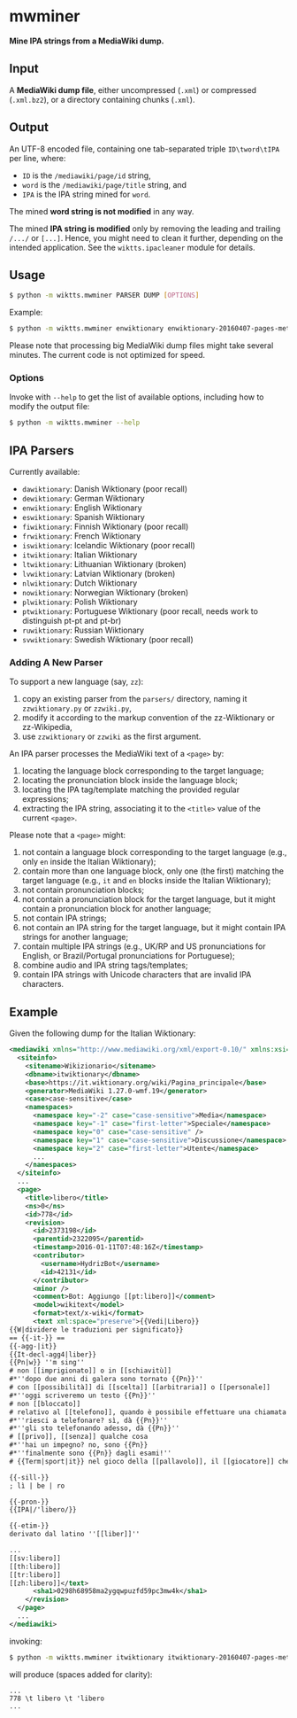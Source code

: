 # mwminer 

**Mine IPA strings from a MediaWiki dump.**


## Input

A **MediaWiki dump file**, either uncompressed (``.xml``) or compressed (``.xml.bz2``), or a directory containing chunks (``.xml``).


## Output

An UTF-8 encoded file,
containing one tab-separated triple
``ID\tword\tIPA``
per line,
where:

* ``ID`` is the ``/mediawiki/page/id`` string,
* ``word`` is the ``/mediawiki/page/title`` string, and
* ``IPA`` is the IPA string mined for ``word``.

The mined **word string is not modified** in any way.

The mined **IPA string is modified** only
by removing the leading and trailing ``/.../`` or ``[...]``.
Hence, you might need to clean it further,
depending on the intended application.
See the ``wiktts.ipacleaner`` module for details.


## Usage

```bash
$ python -m wiktts.mwminer PARSER DUMP [OPTIONS]
```

Example:

```bash
$ python -m wiktts.mwminer enwiktionary enwiktionary-20160407-pages-meta-current.xml.bz2 --output-file enwiktionary-20160407.txt
```

Please note that processing big MediaWiki dump files might take several minutes.
The current code is not optimized for speed.

### Options

Invoke with ``--help`` to get the list of available options,
including how to modify the output file:

```bash
$ python -m wiktts.mwminer --help
```


## IPA Parsers

Currently available:

* ``dawiktionary``: Danish Wiktionary (poor recall)
* ``dewiktionary``: German Wiktionary
* ``enwiktionary``: English Wiktionary
* ``eswiktionary``: Spanish Wiktionary
* ``fiwiktionary``: Finnish Wiktionary (poor recall)
* ``frwiktionary``: French Wiktionary
* ``iswiktionary``: Icelandic Wiktionary (poor recall)
* ``itwiktionary``: Italian Wiktionary
* ``ltwiktionary``: Lithuanian Wiktionary (broken)
* ``lvwiktionary``: Latvian Wiktionary (broken)
* ``nlwiktionary``: Dutch Wiktionary
* ``nowiktionary``: Norwegian Wiktionary (broken)
* ``plwiktionary``: Polish Wiktionary
* ``ptwiktionary``: Portuguese Wiktionary (poor recall, needs work to distinguish pt-pt and pt-br)
* ``ruwiktionary``: Russian Wiktionary
* ``svwiktionary``: Swedish Wiktionary (poor recall)

### Adding A New Parser

To support a new language (say, ``zz``):

1. copy an existing parser from the ``parsers/`` directory, naming it ``zzwiktionary.py`` or ``zzwiki.py``,
2. modify it according to the markup convention of the zz-Wiktionary or zz-Wikipedia,
3. use ``zzwiktionary`` or ``zzwiki`` as the first argument.

An IPA parser processes the MediaWiki text of a ``<page>`` by:

1. locating the language block corresponding to the target language;
2. locating the pronunciation block inside the language block;
3. locating the IPA tag/template matching the provided regular expressions;
4. extracting the IPA string, associating it to the ``<title>`` value of the current ``<page>``.

Please note that a ``<page>`` might:

1. not contain a language block corresponding to the target language (e.g., only ``en`` inside the Italian Wiktionary);
2. contain more than one language block, only one (the first) matching the target language (e.g., ``it`` and ``en`` blocks inside the Italian Wiktionary);
3. not contain pronunciation blocks;
4. not contain a pronunciation block for the target language, but it might contain a pronunciation block for another language;
5. not contain IPA strings;
6. not contain an IPA string for the target language, but it might contain IPA strings for another language;
7. contain multiple IPA strings (e.g., UK/RP and US pronunciations for English, or Brazil/Portugal pronunciations for Portuguese);
8. combine audio and IPA string tags/templates;
9. contain IPA strings with Unicode characters that are invalid IPA characters.


## Example

Given the following dump for the Italian Wiktionary:

```xml
<mediawiki xmlns="http://www.mediawiki.org/xml/export-0.10/" xmlns:xsi="http://www.w3.org/2001/XMLSchema-instance" xsi:schemaLocation="http://www.mediawiki.org/xml/export-0.10/ http://www.mediawiki.org/xml/export-0.10.xsd" version="0.10" xml:lang="it">
  <siteinfo>
    <sitename>Wikizionario</sitename>
    <dbname>itwiktionary</dbname>
    <base>https://it.wiktionary.org/wiki/Pagina_principale</base>
    <generator>MediaWiki 1.27.0-wmf.19</generator>
    <case>case-sensitive</case>
    <namespaces>
      <namespace key="-2" case="case-sensitive">Media</namespace>
      <namespace key="-1" case="first-letter">Speciale</namespace>
      <namespace key="0" case="case-sensitive" />
      <namespace key="1" case="case-sensitive">Discussione</namespace>
      <namespace key="2" case="first-letter">Utente</namespace>
      ...
    </namespaces>
  </siteinfo>
  ...
  <page>
    <title>libero</title>
    <ns>0</ns>
    <id>778</id>
    <revision>
      <id>2373198</id>
      <parentid>2322095</parentid>
      <timestamp>2016-01-11T07:48:16Z</timestamp>
      <contributor>
        <username>HydrizBot</username>
        <id>42131</id>
      </contributor>
      <minor />
      <comment>Bot: Aggiungo [[pt:libero]]</comment>
      <model>wikitext</model>
      <format>text/x-wiki</format>
      <text xml:space="preserve">{{Vedi|Libero}}
{{W|dividere le traduzioni per significato}}
== {{-it-}} ==
{{-agg-|it}}
{{It-decl-agg4|liber}}
{{Pn|w}} ''m sing''
# non [[imprigionato]] o in [[schiavitù]]
#*''dopo due anni di galera sono tornato {{Pn}}''
# con [[possibilità]] di [[scelta]] [[arbitraria]] o [[personale]]
#*''oggi scriveremo un testo {{Pn}}''
# non [[bloccato]]
# relativo al [[telefono]], quando è possibile effettuare una chiamata o quando segnala che il [[ricevente]] non è impegnato in una [[conversazione]]
#*''riesci a telefonare? sì, dà {{Pn}}''
#*''gli sto telefonando adesso, dà {{Pn}}''
# [[privo]], [[senza]] qualche cosa
#*''hai un impegno? no, sono {{Pn}}
#*''finalmente sono {{Pn}} dagli esami!''
# {{Term|sport|it}} nel gioco della [[pallavolo]], il [[giocatore]] che può [[sostituire]] un [[difensore]] per un [[numero]] [[arbitrario]] di volte durante la [[partita]]

{{-sill-}}
; lì | be | ro

{{-pron-}}
{{IPA|/'libero/}}

{{-etim-}}
derivato dal latino ''[[liber]]''

...
[[sv:libero]]
[[th:libero]]
[[tr:libero]]
[[zh:libero]]</text>
      <sha1>0298h68958ma2ygqwpuzfd59pc3mw4k</sha1>
    </revision>
  </page>
  ...
</mediawiki>
```

invoking:

```bash
$ python -m wiktts.mwminer itwiktionary itwiktionary-20160407-pages-meta-current.xml.bz2 --output-file itwiktionary-20160407.txt
```

will produce (spaces added for clarity):

```
...
778 \t libero \t 'libero
...
```




